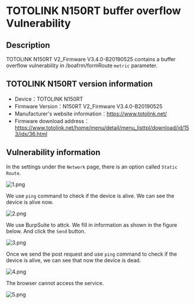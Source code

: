 # TOTOLINK N150RT buffer overflow Vulnerability 
## Description

TOTOLINK N150RT V2_Firmware V3.4.0-B20190525 contains a buffer overflow vulnerability in /boafrm/formRoute  `metric` parameter.

## TOTOLINK N150RT version information

- Device：TOTOLINK N150RT
- Firmware Version：N150RT V2_Firmware V3.4.0-B20190525
- Manufacturer's website information：https://www.totolink.net/ 
- Firmware download address：https://www.totolink.net/home/menu/detail/menu_listtpl/download/id/153/ids/36.html

## Vulnerability information

In the settings under the `Network` page, there is an option called `Static Route`. 

![1.png](imgs/1.png)

 We use `ping` command to check if the device is alive. We can see the device is alive now.

![2.png](imgs/2.png)

We use BurpSuite to attck. We fill in information as shown in the figure below. And click the `Send` button. 

![3.png](imgs/3.png)

Once we send the post request and use `ping` command to check if the device is alive, we can see that now the device is dead.

![4.png](imgs/4.png)

The browser cannot access the service.

![5.png](imgs/5.png)
